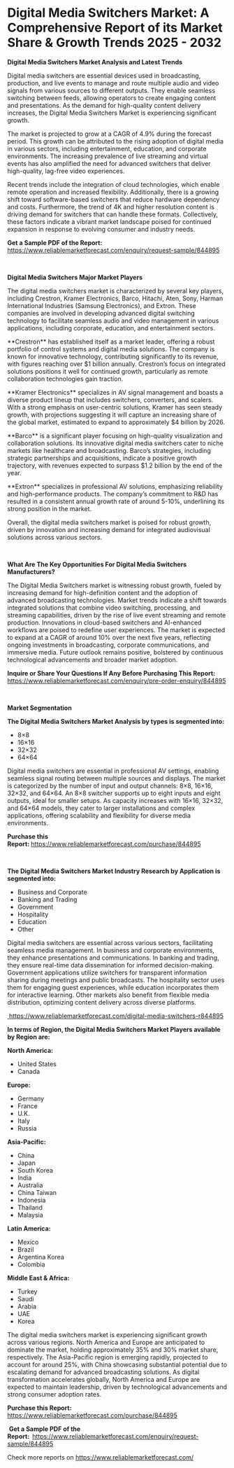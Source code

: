 <p><h1>Digital Media Switchers Market: A Comprehensive Report of its Market Share & Growth Trends 2025 - 2032</h1></p><p><strong>Digital Media Switchers Market Analysis and Latest Trends</strong></p>
<p><p>Digital media switchers are essential devices used in broadcasting, production, and live events to manage and route multiple audio and video signals from various sources to different outputs. They enable seamless switching between feeds, allowing operators to create engaging content and presentations. As the demand for high-quality content delivery increases, the Digital Media Switchers Market is experiencing significant growth.</p><p>The market is projected to grow at a CAGR of 4.9% during the forecast period. This growth can be attributed to the rising adoption of digital media in various sectors, including entertainment, education, and corporate environments. The increasing prevalence of live streaming and virtual events has also amplified the need for advanced switchers that deliver high-quality, lag-free video experiences.</p><p>Recent trends include the integration of cloud technologies, which enable remote operation and increased flexibility. Additionally, there is a growing shift toward software-based switchers that reduce hardware dependency and costs. Furthermore, the trend of 4K and higher resolution content is driving demand for switchers that can handle these formats. Collectively, these factors indicate a vibrant market landscape poised for continued expansion in response to evolving consumer and industry needs.</p></p>
<p><strong>Get a Sample PDF of the Report:&nbsp;</strong> <a href="https://www.reliablemarketforecast.com/enquiry/request-sample/844895?utm_campaign=2781&utm_medium=2&utm_source=Github&utm_content=ia&utm_term=08042025&utm_id=digital-media-switchers">https://www.reliablemarketforecast.com/enquiry/request-sample/844895</a></p>
<p>&nbsp;</p>
<p><strong>Digital Media Switchers Major Market Players</strong></p>
<p><p>The digital media switchers market is characterized by several key players, including Crestron, Kramer Electronics, Barco, Hitachi, Aten, Sony, Harman International Industries (Samsung Electronics), and Extron. These companies are involved in developing advanced digital switching technology to facilitate seamless audio and video management in various applications, including corporate, education, and entertainment sectors.</p><p>**Crestron** has established itself as a market leader, offering a robust portfolio of control systems and digital media solutions. The company is known for innovative technology, contributing significantly to its revenue, with figures reaching over $1 billion annually. Crestron’s focus on integrated solutions positions it well for continued growth, particularly as remote collaboration technologies gain traction.</p><p>**Kramer Electronics** specializes in AV signal management and boasts a diverse product lineup that includes switchers, converters, and scalers. With a strong emphasis on user-centric solutions, Kramer has seen steady growth, with projections suggesting it will capture an increasing share of the global market, estimated to expand to approximately $4 billion by 2026.</p><p>**Barco** is a significant player focusing on high-quality visualization and collaboration solutions. Its innovative digital media switchers cater to niche markets like healthcare and broadcasting. Barco’s strategies, including strategic partnerships and acquisitions, indicate a positive growth trajectory, with revenues expected to surpass $1.2 billion by the end of the year.</p><p>**Extron** specializes in professional AV solutions, emphasizing reliability and high-performance products. The company’s commitment to R&D has resulted in a consistent annual growth rate of around 5-10%, underlining its strong position in the market.</p><p>Overall, the digital media switchers market is poised for robust growth, driven by innovation and increasing demand for integrated audiovisual solutions across various sectors.</p></p>
<p>&nbsp;</p>
<p><strong>What Are The Key Opportunities For Digital Media Switchers Manufacturers?</strong></p>
<p><p>The Digital Media Switchers market is witnessing robust growth, fueled by increasing demand for high-definition content and the adoption of advanced broadcasting technologies. Market trends indicate a shift towards integrated solutions that combine video switching, processing, and streaming capabilities, driven by the rise of live event streaming and remote production. Innovations in cloud-based switchers and AI-enhanced workflows are poised to redefine user experiences. The market is expected to expand at a CAGR of around 10% over the next five years, reflecting ongoing investments in broadcasting, corporate communications, and immersive media. Future outlook remains positive, bolstered by continuous technological advancements and broader market adoption.</p></p>
<p><strong>Inquire or Share Your Questions If Any Before Purchasing This Report:</strong> <a href="https://www.reliablemarketforecast.com/enquiry/pre-order-enquiry/844895?utm_campaign=2781&utm_medium=2&utm_source=Github&utm_content=ia&utm_term=08042025&utm_id=digital-media-switchers">https://www.reliablemarketforecast.com/enquiry/pre-order-enquiry/844895</a></p>
<p>&nbsp;</p>
<p><strong>Market Segmentation</strong></p>
<p><strong>The Digital Media Switchers Market Analysis by types is segmented into:</strong></p>
<p><ul><li>8×8</li><li>16×16</li><li>32×32</li><li>64×64</li></ul></p>
<p><p>Digital media switchers are essential in professional AV settings, enabling seamless signal routing between multiple sources and displays. The market is categorized by the number of input and output channels: 8×8, 16×16, 32×32, and 64×64. An 8×8 switcher supports up to eight inputs and eight outputs, ideal for smaller setups. As capacity increases with 16×16, 32×32, and 64×64 models, they cater to larger installations and complex applications, offering scalability and flexibility for diverse media environments.</p></p>
<p><strong>Purchase this Report:&nbsp;</strong><a href="https://www.reliablemarketforecast.com/purchase/844895?utm_campaign=2781&utm_medium=2&utm_source=Github&utm_content=ia&utm_term=08042025&utm_id=digital-media-switchers">https://www.reliablemarketforecast.com/purchase/844895</a></p>
<p>&nbsp;</p>
<p><strong>The Digital Media Switchers Market Industry Research by Application is segmented into:</strong></p>
<p><ul><li>Business and Corporate</li><li>Banking and Trading</li><li>Government</li><li>Hospitality</li><li>Education</li><li>Other</li></ul></p>
<p><p>Digital media switchers are essential across various sectors, facilitating seamless media management. In business and corporate environments, they enhance presentations and communications. In banking and trading, they ensure real-time data dissemination for informed decision-making. Government applications utilize switchers for transparent information sharing during meetings and public broadcasts. The hospitality sector uses them for engaging guest experiences, while education incorporates them for interactive learning. Other markets also benefit from flexible media distribution, optimizing content delivery across diverse platforms.</p></p>
<p><a href="https://www.reliablemarketforecast.com/digital-media-switchers-r844895?utm_campaign=2781&utm_medium=2&utm_source=Github&utm_content=ia&utm_term=08042025&utm_id=digital-media-switchers">&nbsp;https://www.reliablemarketforecast.com/digital-media-switchers-r844895</a></p>
<p><strong>In terms of Region, the Digital Media Switchers Market Players available by Region are:</strong></p>
<p>
    <p> <strong> North America: </strong>
        <ul>
            <li>United States</li>
            <li>Canada</li>
        </ul>
        </p> 
    <p> <strong> Europe: </strong>
        <ul>
            <li>Germany</li>
            <li>France</li>
            <li>U.K.</li>
            <li>Italy</li>
            <li>Russia</li>
        </ul>
        </p> 
    <p> <strong> Asia-Pacific: </strong>
        <ul>
            <li>China</li>
            <li>Japan</li>
            <li>South Korea</li>
            <li>India</li>
            <li>Australia</li>
            <li>China Taiwan</li>
            <li>Indonesia</li>
            <li>Thailand</li>
            <li>Malaysia</li>
        </ul>
        </p> 
    <p> <strong> Latin America: </strong>
        <ul>
            <li>Mexico</li>
            <li>Brazil</li>
            <li>Argentina Korea</li>
            <li>Colombia</li>
        </ul>
        </p> 
    <p> <strong> Middle East & Africa: </strong>
        <ul>
            <li>Turkey</li>
            <li>Saudi</li>
            <li>Arabia</li>
            <li>UAE</li>
            <li>Korea</li>
        </ul>
    </p>
    </p>
<p><p>The digital media switchers market is experiencing significant growth across various regions. North America and Europe are anticipated to dominate the market, holding approximately 35% and 30% market share, respectively. The Asia-Pacific region is emerging rapidly, projected to account for around 25%, with China showcasing substantial potential due to escalating demand for advanced broadcasting solutions. As digital transformation accelerates globally, North America and Europe are expected to maintain leadership, driven by technological advancements and strong consumer adoption rates.</p></p>
<p><strong>Purchase this Report: </strong><a href="https://www.reliablemarketforecast.com/purchase/844895?utm_campaign=2781&utm_medium=2&utm_source=Github&utm_content=ia&utm_term=08042025&utm_id=digital-media-switchers">https://www.reliablemarketforecast.com/purchase/844895</a></p>
<p>&nbsp;<strong>Get a Sample PDF of the Report:&nbsp;&nbsp;</strong><a href="https://www.reliablemarketforecast.com/enquiry/request-sample/844895?utm_campaign=2781&utm_medium=2&utm_source=Github&utm_content=ia&utm_term=08042025&utm_id=digital-media-switchers">https://www.reliablemarketforecast.com/enquiry/request-sample/844895</a></p>
<p><strong></strong></p>
<p>Check more reports on <a href="https://www.reliablemarketforecast.com/?utm_campaign=2781&utm_medium=2&utm_source=Github&utm_content=ia&utm_term=08042025&utm_id=digital-media-switchers">https://www.reliablemarketforecast.com/</a></p>